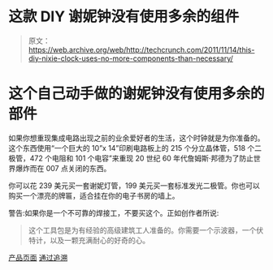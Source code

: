 # 这款 DIY 谢妮钟没有使用多余的组件

> 原文：<https://web.archive.org/web/http://techcrunch.com/2011/11/14/this-diy-nixie-clock-uses-no-more-components-than-necessary/>

# 这个自己动手做的谢妮钟没有使用多余的部件

如果你想重现集成电路出现之前的业余爱好者的生活，这个时钟就是为你准备的。这个东西使用“一个巨大的 10”x 14”印刷电路板上的 215 个分立晶体管，518 个二极管，472 个电阻和 101 个电容”来重现 20 世纪 60 年代詹姆斯·邦德为了防止世界爆炸而在 007 点关闭的东西。

你可以花 239 美元买一套谢妮灯管，199 美元买一套标准发光二极管。你也可以购买一个漂亮的牌匾，适合挂在你的电子书房的墙上。

警告:如果你是一个不可靠的焊接工，不要买这个。正如创作者所说:

> 这个工具包是为有经验的高级建筑工人准备的。你需要一个示波器，一个伏特计，以及一颗充满耐心的好奇的心。

[产品页面](https://web.archive.org/web/20230205031209/http://tube-clock.com/) [通过追溯](https://web.archive.org/web/20230205031209/http://www.retrothing.com/2011/11/build-an-insanely-complicated-transistor-clock.html?utm_source=feedburner&utm_medium=feed&utm_campaign=Feed%3A+RetroThing+%28Retro+Thing+-+The+vintage+technology+site%29&utm_content=Google+Reader)